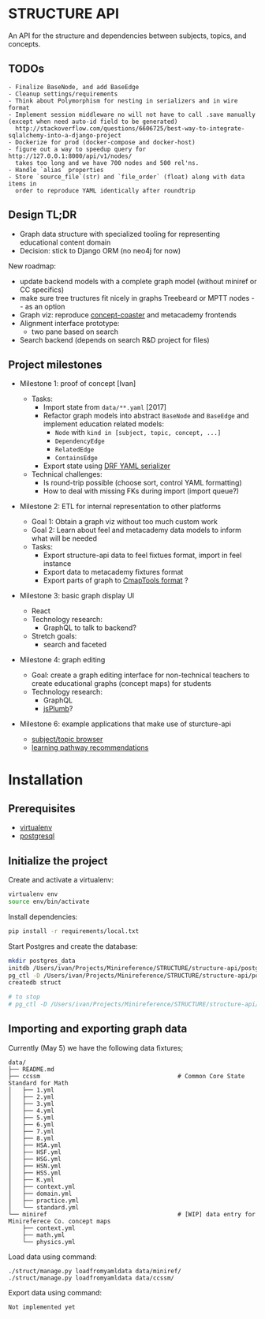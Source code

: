STRUCTURE API
=============
An API for the structure and dependencies between subjects, topics, and concepts.



  TODOs
  -----
    - Finalize BaseNode, and add BaseEdge
    - Cleanup settings/requirements
    - Think about Polymorphism for nesting in serializers and in wire format
    - Implement session middleware no will not have to call .save manually (except when need auto-id field to be generated)
      http://stackoverflow.com/questions/6606725/best-way-to-integrate-sqlalchemy-into-a-django-project
    - Dockerize for prod (docker-compose and docker-host)
    - figure out a way to speedup query for http://127.0.0.1:8000/api/v1/nodes/
      takes too long and we have 700 nodes and 500 rel'ns.
    - Handle `alias` properties
    - Store `source_file`(str) and `file_order` (float) along with data items in
      order to reproduce YAML identically after roundtrip


Design TL;DR
------------
  - Graph data structure with specialized tooling for representing educational content domain
  - Decision: stick to Django ORM (no neo4j for now)


New roadmap:
 - update backend models with a complete graph model (without miniref or CC specifics)
 - make sure tree tructures fit nicely in graphs
   Treebeard or MPTT nodes -- as an option 
 - Graph viz: reproduce [concept-coaster](https://github.com/pixyj/feel) and metacademy frontends
 - Alignment interface prototype:
   - two pane based on search
 - Search backend (depends on search R&D project for files)



Project milestones
------------------

  - Milestone 1: proof of concept [Ivan]
    - Tasks:
      - Import state from `data/**.yaml` [2017]
      - Refactor graph models into abstract `BaseNode` and `BaseEdge` and implement
        education related models:
          - `Node` with `kind in [subject, topic, concept, ...]`
          - `DependencyEdge`
          - `RelatedEdge`
          - `ContainsEdge`
      - Export state using
        [DRF YAML serializer](http://jpadilla.github.io/django-rest-framework-yaml/)
    - Technical challenges:
      - Is round-trip possible (choose sort, control YAML formatting)
      - How to deal with missing FKs during import (import queue?)

  - Milestone 2: ETL for internal representation to other platforms
    - Goal 1: Obtain a graph viz without too much custom work
    - Goal 2: Learn about feel and metacademy data models to inform what will be needed
    - Tasks:
      - Export structure-api data to feel fixtues format, import in feel instance
      - Export data to metacademy fixtures format
      - Export parts of graph to [CmapTools format](http://cmap.ihmc.us/xml/CXL.html) ?

  - Milestone 3: basic graph display UI
    - React
    - Technology research:
      - GraphQL to talk to backend?
    - Stretch goals:
      - search and faceted

  - Milestone 4: graph editing
    - Goal: create a graph editing interface for non-technical teachers to create
      educational graphs (concept maps) for students
    - Technology research:
      - GraphQL
      - [jsPlumb](https://jsplumbtoolkit.com/demos/toolkit/database-visualizer/index.html)? 

  - Milestone 6: example applications that make use of sturcture-api
    - [subject/topic browser](https://github.com/minireference/structure-api/blob/master/docs/about.md#browsing)
    - [learning pathway recommendations](https://github.com/minireference/structure-api/blob/master/docs/about.md#content-recommendation)








# Installation

## Prerequisites
- [virtualenv](https://virtualenv.pypa.io/en/latest/)
- [postgresql](http://www.postgresql.org/)



## Initialize the project
Create and activate a virtualenv:

```bash
virtualenv env
source env/bin/activate
```


Install dependencies:

```bash
pip install -r requirements/local.txt
```

Start Postgres and create the database:

```bash
mkdir postgres_data
initdb /Users/ivan/Projects/Minireference/STRUCTURE/structure-api/postgres_data
pg_ctl -D /Users/ivan/Projects/Minireference/STRUCTURE/structure-api/postgres_data start
createdb struct

# to stop
# pg_ctl -D /Users/ivan/Projects/Minireference/STRUCTURE/structure-api/postgres_data stop
```


Importing and exporting graph data
----------------------------------
Currently (May 5) we have the following data fixtures;

```
data/
├── README.md
├── ccssm                                       # Common Core State Standard for Math
│   ├── 1.yml
│   ├── 2.yml
│   ├── 3.yml
│   ├── 4.yml
│   ├── 5.yml
│   ├── 6.yml
│   ├── 7.yml
│   ├── 8.yml
│   ├── HSA.yml
│   ├── HSF.yml
│   ├── HSG.yml
│   ├── HSN.yml
│   ├── HSS.yml
│   ├── K.yml
│   ├── context.yml
│   ├── domain.yml
│   ├── practice.yml
│   └── standard.yml
└── miniref                                     # [WIP] data entry for Minireferece Co. concept maps
    ├── context.yml
    ├── math.yml
    └── physics.yml
```


Load data using command:

    ./struct/manage.py loadfromyamldata data/miniref/
    ./struct/manage.py loadfromyamldata data/ccssm/


Export data using command:

    Not implemented yet

